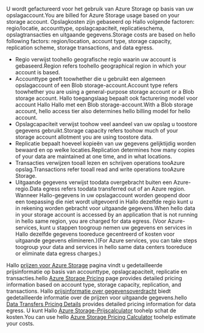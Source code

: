 <span data-ttu-id="7181e-101">U wordt gefactureerd voor het gebruik van Azure Storage op basis van uw opslagaccount.</span><span class="sxs-lookup"><span data-stu-id="7181e-101">You are billed for Azure Storage usage based on your storage account.</span></span> <span data-ttu-id="7181e-102">Opslagkosten zijn gebaseerd op Hallo volgende factoren: regio/locatie, accounttype, opslagcapaciteit, replicatieschema, opslagtransacties en uitgaande gegevens.</span><span class="sxs-lookup"><span data-stu-id="7181e-102">Storage costs are based on hello following factors: region/location, account type, storage capacity, replication scheme, storage transactions, and data egress.</span></span>

* <span data-ttu-id="7181e-103">Regio verwijst toohello geografische regio waarin uw account is gebaseerd.</span><span class="sxs-lookup"><span data-stu-id="7181e-103">Region refers toohello geographical region in which your account is based.</span></span>
* <span data-ttu-id="7181e-104">Accounttype geeft toowhether die u gebruikt een algemeen opslagaccount of een Blob storage-account.</span><span class="sxs-lookup"><span data-stu-id="7181e-104">Account type refers toowhether you are using a general-purpose storage account or a Blob storage account.</span></span> <span data-ttu-id="7181e-105">Hallo toegangslaag bepaalt ook facturering model voor account Hallo Hallo met een Blob storage-account.</span><span class="sxs-lookup"><span data-stu-id="7181e-105">With a Blob storage account, hello access tier also determines hello billing model for hello account.</span></span>
* <span data-ttu-id="7181e-106">Opslagcapaciteit verwijst toohow veel aandeel van uw opslag u toostore gegevens gebruikt.</span><span class="sxs-lookup"><span data-stu-id="7181e-106">Storage capacity refers toohow much of your storage account allotment you are using toostore data.</span></span>
* <span data-ttu-id="7181e-107">Replicatie bepaalt hoeveel kopieën van uw gegevens gelijktijdig worden bewaard en op welke locaties.</span><span class="sxs-lookup"><span data-stu-id="7181e-107">Replication determines how many copies of your data are maintained at one time, and in what locations.</span></span>
* <span data-ttu-id="7181e-108">Transacties verwijzen tooall lezen en schrijven operations tooAzure opslag.</span><span class="sxs-lookup"><span data-stu-id="7181e-108">Transactions refer tooall read and write operations tooAzure Storage.</span></span>
* <span data-ttu-id="7181e-109">Uitgaande gegevens verwijst toodata overgebracht buiten een Azure-regio.</span><span class="sxs-lookup"><span data-stu-id="7181e-109">Data egress refers toodata transferred out of an Azure region.</span></span> <span data-ttu-id="7181e-110">Wanneer Hallo-gegevens in uw opslagaccount worden geopend door een toepassing die niet wordt uitgevoerd in Hallo dezelfde regio kunt u in rekening worden gebracht voor uitgaande gegevens.</span><span class="sxs-lookup"><span data-stu-id="7181e-110">When hello data in your storage account is accessed by an application that is not running in hello same region, you are charged for data egress.</span></span> <span data-ttu-id="7181e-111">(Voor Azure-services, kunt u stappen toogroup nemen uw gegevens en services in Hallo dezelfde gegevens tooreduce gecentreerd of kosten voor uitgaande gegevens elimineren.)</span><span class="sxs-lookup"><span data-stu-id="7181e-111">(For Azure services, you can take steps toogroup your data and services in hello same data centers tooreduce or eliminate data egress charges.)</span></span>

<span data-ttu-id="7181e-112">Hallo [prijzen voor Azure Storage](https://azure.microsoft.com/pricing/details/storage/) pagina vindt u gedetailleerde prijsinformatie op basis van accounttype, opslagcapaciteit, replicatie en transacties.</span><span class="sxs-lookup"><span data-stu-id="7181e-112">hello [Azure Storage Pricing](https://azure.microsoft.com/pricing/details/storage/) page provides detailed pricing information based on account type, storage capacity, replication, and transactions.</span></span> <span data-ttu-id="7181e-113">Hallo [prijsinformatie over gegevensoverdracht](https://azure.microsoft.com/pricing/details/data-transfers/) biedt gedetailleerde informatie over de prijzen voor uitgaande gegevens.</span><span class="sxs-lookup"><span data-stu-id="7181e-113">hello [Data Transfers Pricing Details](https://azure.microsoft.com/pricing/details/data-transfers/) provides detailed pricing information for data egress.</span></span> <span data-ttu-id="7181e-114">U kunt Hallo [Azure Storage-Prijscalculator](https://azure.microsoft.com/pricing/calculator/?scenario=data-management) toohelp schat de kosten.</span><span class="sxs-lookup"><span data-stu-id="7181e-114">You can use hello [Azure Storage Pricing Calculator](https://azure.microsoft.com/pricing/calculator/?scenario=data-management) toohelp estimate your costs.</span></span>

